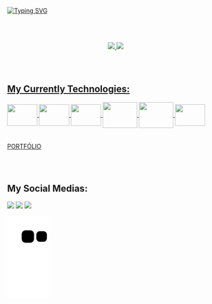 [![Typing SVG](https://readme-typing-svg.herokuapp.com?font=Poppins&size=35&pause=1000&color=D20000&background=FF000000&center=true&vCenter=true&width=1000&lines=Hello%2C+my+name+is+Leonardo+Chaves;I+from+Brazil;and+I+study+system+development;Be+welcome++%3DD)](https://git.io/typing-svg)
<br><br/>
<br><br/>
<div align="center">  
  <a href="https://github.com/LeoAzzE">
  <img height="180em" src="https://github-readme-stats.vercel.app/api?username=LeoAzzE&show_icons=true&theme=chartreuse-dark&include_all_commits=true&count_private=true"/>
  <img height="180em" src="https://github-readme-stats.vercel.app/api/top-langs/?username=LeoAzzE&layout=compact&langs_count=7&theme=chartreuse-dark"/>
</div>
  
<br><br/>
## My Currently Technologies:
<div style = "display: inline_block">
    <img align="center" width="70" height="50" src="https://cdn.jsdelivr.net/gh/devicons/devicon/icons/html5/html5-original.svg" />
    <img align="center" width="70" height="50" src="https://cdn.jsdelivr.net/gh/devicons/devicon/icons/css3/css3-original.svg" />
    <img align="center" width="70" height="50" src="https://cdn.jsdelivr.net/gh/devicons/devicon/icons/javascript/javascript-original.svg" />
    <img align="center" width="80" height="60" src="https://cdn.jsdelivr.net/gh/devicons/devicon/icons/java/java-original-wordmark.svg" />
    <img align="center" width="80" height="60" src="https://cdn.jsdelivr.net/gh/devicons/devicon/icons/python/python-original.svg" />
    <img align="center" width="70" height="50"  src="https://cdn.jsdelivr.net/gh/devicons/devicon/icons/git/git-original.svg" />    
<div/>
<br><br/>
<div>
  <a href="https://leoazze.github.io/portfolio/" target="_blank">PORTFÓLIO</a>
<div/>
  
<br><br/>
## My Social Medias:
 <a href="https://www.linkedin.com/in/leo-chaves-8a471122a/" target="_blank"><img src="https://img.shields.io/badge/-LinkedIn-%230077B5?style=for-the-badge&logo=linkedin&logoColor=white" target="_blank"></a>
 <a href="https://www.instagram.com/leocb_1/" target="_blank"><img src="https://img.shields.io/badge/-Instagram-%23E4405F?style=for-the-badge&logo=instagram&logoColor=white" target="_blank"></a>
 <a href="https://www.facebook.com/leozin.azevedo/" target="_blank"><img src="https://img.shields.io/badge/Facebook-1877F2?style=for-the-badge&logo=facebook&logoColor=white" target="_blank"></a>
  
![Snake animation](https://github.com/LeoAzzE/LeoAzzE/blob/output/github-contribution-grid-snake.svg)
